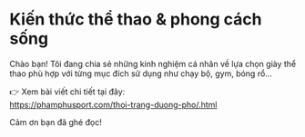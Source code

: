 #  Kiến thức thể thao & phong cách sống

Chào bạn! Tôi đang chia sẻ những kinh nghiệm cá nhân về lựa chọn giày thể thao phù hợp với từng mục đích sử dụng như chạy bộ, gym, bóng rổ...

👉 Xem bài viết chi tiết tại đây:  
https://phamphusport.com/thoi-trang-duong-pho/.html

Cảm ơn bạn đã ghé đọc!
